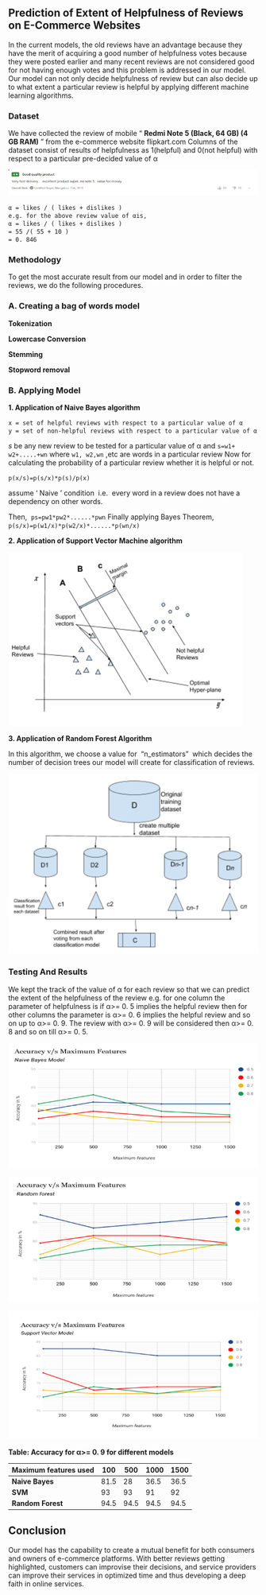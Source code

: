## Prediction of Extent of Helpfulness of Reviews on E-Commerce Websites



In the current models, the old reviews have an advantage because they have the merit of
acquiring a good number of helpfulness votes because they were posted earlier and many
recent reviews are not considered good for not having enough votes and this problem is
addressed in our model.
Our model can not only decide helpfulness of review but can also decide up to what extent a
particular review is helpful by applying different machine learning algorithms.

### Dataset



We have collected the review of mobile “​ **Redmi Note 5 (Black, 64 GB) (4 GB RAM)​** ”​ from the
e-commerce website flipkart.com
Columns of the dataset consist of results of helpfulness as 1(helpful) and 0(not helpful) with
respect to a particular pre-decided value of α

![](images/flipkartReview.png)

```
α = likes / ( likes + dislikes )
e.g. for the above review value of αis,
α = likes / ( likes + dislikes )
= 55 /( 55 + 10 )
= 0. 846
```

### Methodology



To get the most accurate result from our model and in order to filter the reviews, we do the
following procedures.

### A. Creating a bag of words model



**Tokenization**

**Lowercase Conversion**

**Stemming**

**Stopword removal**

### B. Applying Model


**1. Application of Naive Bayes algorithm**

```
x = set of helpful reviews with respect to a particular value of α
y = set of non-helpful reviews with respect to a particular value of α
```
_s_ be any new review to be tested for a particular value of α and ```s=w1+ w2+.....+wn```
where ```w1, w2,wn``` ,etc are words in a particular review
Now for calculating the probability of a particular review whether it is helpful or not.
```
p(x/s)=p(s/x)*p(s)/p(x)
```
assume ‘​ Naive ​’ condition ​ i.e. ​ every word in a review does not have a dependency on other
words.

Then, ​ ```ps=pw1*pw2*......*pwn```
Finally applying Bayes Theorem,
​ ```p(s/x)=p(w1/x)*p(w2/x)*......*p(wn/x)```

**2. Application of Support Vector Machine algorithm**

![](images/SVM.png)

**3. Application of Random Forest Algorithm**

In this algorithm, we choose a value for ​ “n_estimators” ​ which decides the number of
decision trees our model will create for classification of reviews.

![](images/randomForest.png)

### Testing And Results

We kept the track of the value of α for each review so that we can predict the extent of the
helpfulness of the review e.g. for one column the parameter of helpfulness is if α>= 0. 5
implies the helpful review then for other columns the parameter is α>= 0. 6 implies the helpful
review and so on up to α>= 0. 9. The review with α>= 0. 9 will be considered then α>= 0. 8
and so on till α>= 0. 5.

![](images/NaiveBayesGraph.png)

![](images/RandomForestGraph.png)

![](images/SVMgraph.png)

**Table: Accuracy for α>= 0. 9 for different models**

| **Maximum features used** | **100** | **500** | **1000** | **1500** |
| --- | --- | --- | --- | --- |
| **Naive Bayes** | 81.5 | 28 | 36.5 | 36.5 |
| **SVM** | 93 | 93 | 91 | 92 |
| **Random Forest** | 94.5 | 94.5 | 94.5 | 94.5 |



## Conclusion


Our model has the capability to create a mutual benefit for both consumers and owners of
e-commerce platforms. With better reviews getting highlighted, customers can improvise
their decisions, and service providers can improve their services in optimized time and thus
developing a deep faith in online services.
